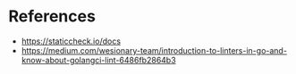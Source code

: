 # References

+ https://staticcheck.io/docs
+ https://medium.com/wesionary-team/introduction-to-linters-in-go-and-know-about-golangci-lint-6486fb2864b3
